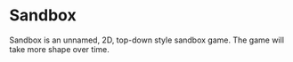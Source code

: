 # Sandbox
Sandbox is an unnamed, 2D, top-down style sandbox game. The game will take more shape over time.
